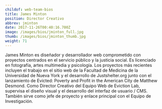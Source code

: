 ```yaml
---
childof: web-team-bios
title: James Minton
position: Director Creativo
abbrev: jminton
date: 2017-11-26T00:40:16.700Z
image: /images/bios/jminton_full.jpg
thumb: /images/bios/jminton_thumb.jpg
weight: 71
---
```

James Minton es diseñador y desarrollador web comprometido con proyectos centrados en el servicio público y la justicia social. Es licenciado en fotografía, artes multimedia y psicología. Los proyectos más recientes incluyen el trabajo en el sitio web de la Facultad de Medicina de la Universidad de Nueva York y el desarrollo de Justshelter.org junto con el lanzamiento de <span class="ital">Evicted: Poverty and Profit in the American City</span> de Matthew Desmond. Como Director Creativo del Equipo Web de Eviction Lab, supervisa el diseño visual y el desarrollo del interfaz de usuario / CMS. También sirve como jefe de proyecto y enlace principal con el Equipo de Investigación.